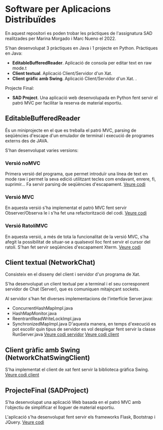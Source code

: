 # Software per Aplicacions Distribuïdes
En aquest repositori es poden trobar les pràctiques de l'assignatura SAD realitzades per Marina Morgado i Marc Nueno el 2022.

S'han desenvolupat 3 pràctiques en Java i 1 projecte en Python.
Pràctiques en Java:
- **EditableBufferedReader**. Aplicació de consola per editar text en raw mode.t  
- **Client textual**. Aplicació Client/Servidor d'un Xat. 
- **Client gràfic amb Swing**. Aplicació Client/Servidor d'un Xat. .

Projecte Final:
- **SAD Project**. Una aplicació web desenvolupada en Python fent servir el patró  MVC per facilitar la reserva de material esportiu.
## EditableBufferedReader
És un miniprojecte en el que es treballa el patró MVC, parsing de seqüències d'escape d'un emulador de terminal i execució de programes externs des de JAVA.

S'han desenvolupat varies versions:
### Versió noMVC
Primera versió del programa, que permet introduïr una línea de text en mode raw i permet la seva edició utilitzant tecles com endavant, enrere, fi, suprimir... Fa servir parsing de seqüències d'escapament.
[Veure codi](https://github.com/Marc-Nueno-Montolio/SAD/tree/main/EditableBufferedReader/noMVC)

### Versió MVC
En aquesta versió s'ha implementat el patrò MVC fent servir Observer/Observa le i s'ha fet una refactorització del codi.
[Veure codi](https://github.com/Marc-Nueno-Montolio/SAD/tree/main/EditableBufferedReader/MVC)

### Versió RatolíMVC
En aquesta versió, a més de tota la funcionalitat de la versió MVC, s'ha afegit la possibilitat de situar-se a qualsevol lloc fent servir el cursor del ratolí. S'han fet servir seqüències d'escapament Xterm.
[Veure codi](https://github.com/Marc-Nueno-Montolio/SAD/tree/main/EditableBufferedReader/RatoliMVC)

## Client textual (NetworkChat)
Consisteix en el disseny del client i servidor d'un programa de Xat. 

S'ha desenvolupat un client textual per a terminal i el seu corresponent servidor de Chat (Server), que es comuniquen mitajnçant sockets.

Al servidor s'han fet diverses implementacions de l'interfície Server.java:
- ConcurrentHashMapImpl.java
- HashMapMonitor.java
- ReentrantReadWriteLockImpl.java
- SynchronizedMapImpl.java
D'aquesta manera, en temps d'execució es pot escollir quin tipus de servidor es vol desplegar fent servir la classe RunServer.java
[Veure codi servidor](https://github.com/Marc-Nueno-Montolio/SAD/tree/main/NetworkChat/server)
[Veure codi client](https://github.com/Marc-Nueno-Montolio/SAD/blob/main/NetworkChat/Client.java)

## Client gràfic amb Swing (NetworkChatSwingClient)
S'ha implementat el client de xat fent servir la biblioteca gràfica Swing.
[Veure codi client](https://github.com/Marc-Nueno-Montolio/SAD/blob/main/NetworkChatSwingClient/Client.java)

## ProjecteFinal (SADProject)
S'ha desenvolupat una aplicació Web basada en el patró MVC amb l'objectiu de simplificar el lloguer de material esportiu.

L'aplicació s'ha desenvolupat fent servir els frameworks Flask, Bootstrap i JQuery.
[Veure codi](https://github.com/Marc-Nueno-Montolio/SAD/tree/main/ProjecteFinal)
